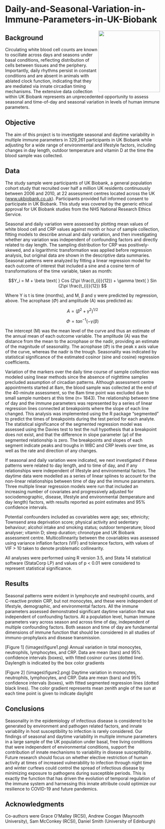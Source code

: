 # Daily-and-Seasonal-Variation-in-Immune-Parameters-in-UK-Biobank

<img align="right" src="https://user-images.githubusercontent.com/29300100/199220628-dc966475-5b5c-4de7-9032-c34149432692.png" width="200">

## Background
Circulating white blood cell counts are known to oscillate across days and seasons under basal conditions, reflecting distribution of cells between tissues and the periphery. Importantly, daily rhythms persist in constant conditions and are absent in animals with ablated clock function, indicating that they are mediated via innate circadian timing mechanisms. The extensive data collection within UK Biobank represents an unprecedented opportunity to assess seasonal and time-of-day and seasonal variation in levels of human immune parameters. 

## Objective
The aim of this project is to investigate seasonal and daytime variability in multiple immune parameters in 329,261 participants in UK Biobank while adjusting for a wide range of environmental and lifestyle factors, including changes in day length, outdoor temperature and vitamin D at the time the blood sample was collected. 

## Data
The study sample were participants of UK Biobank, a general population cohort study that recruited over half a million UK residents continuously between 2006 and 2010, at 22 assessment centres located across the UK (www.ukbiobank.co.uk). Participants provided full informed consent to participate in UK Biobank. This study was covered by the generic ethical approval for UK Biobank studies from the NHS National Research Ethics Service.  

Seasonal and daily variation were assessed by plotting mean values of white blood cell and CRP values against month or hour of sample collection, fitting models to describe annual and daily variation, and then investigating whether any variation was independent of confounding factors and directly related to day length. The sampling distribution for CRP was positively-skewed, and a logarithmic transformation was applied before regression analysis, but original data are shown in the descriptive data summaries. Seasonal patterns were analyzed by fitting a linear regression model for each outcome of interest that included a sine and a cosine term of transformations of the time variable, taken as month:

$$Y_i = M + \beta \text{ } Cos  (2\pi \frac{t_{i}}{12}) + \gamma \text{ } Sin (2\pi \frac{t_{i}}{12}) $$

Where Y is t is time (months), and M, β and γ were predicted by regression, above. The acrophase $(\Phi)$ and amplitude (A) was predicted as:

$$ A = (\beta^{2} + \gamma^{2})^{1/2}$$

$$ \Phi = tan^{-1}(-\gamma/\beta)$$

The intercept (M) was the mean level of the curve and thus an estimate of the annual mean of each outcome variable. The amplitude (A) was the distance from the mean to the acrophase or the nadir, providing an estimate of the magnitude of seasonality. The acrophase $(\Phi)$ is the peak x axis value of the curve, whereas the nadir is the trough. Seasonality was indicated by statistical significance of the estimated cosinor (sine and cosine) regression coefficients.

Variation of the markers over the daily time course of sample collection was modeled using linear methods since the absence of nighttime samples precluded assumption of circadian patterns. Although assessment centre appointments started at 8am, the blood sample was collected at the end of the 40-minute assessment, so the 8am time point was excluded due to small sample numbers at this time (n= 1843). The relationship between time of day and the immune parameters was represented by a series of linear regression lines connected at breakpoints where the slope of each line changed. This analysis was implemented using the R package “segmented” to predict the times of breakpoints during the test period for each analyte. The statistical significance of the segmented regression model was assessed using the Davies test to test the null hypothesis that a breakpoint does not exist, and that the difference in slope parameter (𝜓) of the segmented relationship is zero. The breakpoints and slopes of each segment indicate peaks and troughs in WBC and CRP levels over time, as well as the rate and direction of any changes.

If seasonal and daily variation were indicated, we next investigated if these patterns were related to day length, and to time of day, and if any relationships were independent of lifestyle and environmental factors. The daytime data were modelled as a series of linear splines to account for the non-linear relationships between time of day and the immune parameters. Three multiple linear regression models were run that included an increasing number of covariates and progressively adjusted for sociodemographic, disease, lifestyle and environmental (temperature and day length) factors, with results reported as point estimates and 95% confidence intervals.

Potential confounders included as covariables were age; sex; ethnicity; Townsend area deprivation score; physical activity and sedentary behaviour; alcohol intake and smoking status; outdoor temperature; blood analyser; vitamin D; sleep duration; chronotype and UK Biobank assessment centre. Multicollinearity between the covariables was assessed using variance inflation factors (VIF) and tolerance factors, with values of VIF > 10 taken to denote problematic collinearity.

All analyses were performed using R version 3.5, and Stata 14 statistical software (StataCorp LP) and values of p < 0.01 were considered to represent statistical significance.

## Results
Seasonal patterns were evident in lymphocyte and neutrophil counts, and C-reactive protein CRP, but not monocytes, and these were independent of lifestyle, demographic, and environmental factors. All the immune parameters assessed demonstrated significant daytime variation that was independent of confounding factors. At a population level, human immune parameters vary across season and across time of day, independent of multiple confounding factors. Both season and time of day are fundamental dimensions of immune function that should be considered in all studies of immuno-prophylaxis and disease transmission.

[Figure 1] (\images\figure1.png) Annual variation in total monocytes, neutrophils, lymphocytes, and CRP. Data are mean (bars) and 95%
confidence intervals (boxes), with fitted cosinor curves (dotted line). Daylength is indicated by the box color
gradients

[Figure 2] (\images\figure2.png) Daytime variation in monocytes, neutrophils, lymphocytes, and CRP. Data are mean (bars) and 95%
confidence intervals (boxes), with fitted segmented regression lines (dotted black lines). The color gradient represents mean zenith angle of the sun at each time point is given to indicate daylight

## Conclusions
Seasonality in the epidemiology of infectious disease is considered to be generated by environment and pathogen related factors, and innate variability in host susceptibility to infection is rarely considered. Our findings of seasonal and daytime variability in multiple immune parameters in a large sample of the UK population under basal, free living conditions that were independent of environmental conditions, support the contribution of innate mechanisms to variability in disease susceptibility. Future research should focus on whether elective restriction of human activity at times of increased vulnerability to infection through night time and winter curfews could control the spread of infectious disease by minimizing exposure to pathogens during susceptible periods. This is exactly the function that has driven the evolution of temporal regulation of the immune system and harnessing this innate attribute could optimize our resilience to COVID-19 and future pandemics.

## Acknowledgments
Co-authors were Grace O’Malley (RCSI), Andrew Coogan (Maynooth University), Sam McConkey (RCSI), Daniel Smith (University of Edinburgh)
